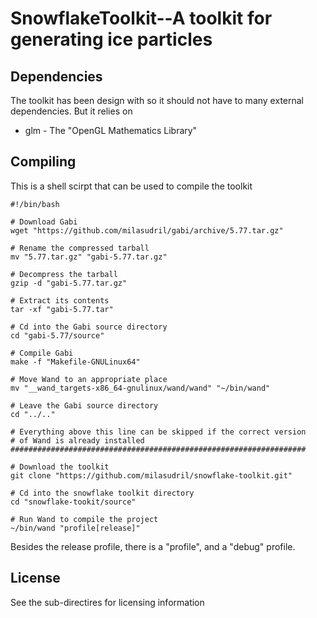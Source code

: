 SnowflakeToolkit--A toolkit for generating ice particles
========================================================

Dependencies
------------
The toolkit has been design with so it should not have to many external
dependencies. But it relies on

 * glm - The "OpenGL Mathematics Library"

Compiling
--------------
This is a shell scirpt that can be used to compile the toolkit

    #!/bin/bash

    # Download Gabi
    wget "https://github.com/milasudril/gabi/archive/5.77.tar.gz"

    # Rename the compressed tarball
    mv "5.77.tar.gz" "gabi-5.77.tar.gz"

    # Decompress the tarball
    gzip -d "gabi-5.77.tar.gz"

    # Extract its contents
    tar -xf "gabi-5.77.tar"

    # Cd into the Gabi source directory
    cd "gabi-5.77/source"

    # Compile Gabi
    make -f "Makefile-GNULinux64"

    # Move Wand to an appropriate place
    mv "__wand_targets-x86_64-gnulinux/wand/wand" "~/bin/wand"

    # Leave the Gabi source directory
    cd "../.."

    # Everything above this line can be skipped if the correct version
    # of Wand is already installed
    ##################################################################

    # Download the toolkit
    git clone "https://github.com/milasudril/snowflake-toolkit.git"

    # Cd into the snowflake toolkit directory
    cd "snowflake-tookit/source"

    # Run Wand to compile the project
    ~/bin/wand "profile[release]"

Besides the release profile, there is a "profile", and a "debug" profile.

License
-------
See the sub-directires for licensing information

